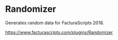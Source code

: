 # Randomizer
Generates random data for FacturaScripts 2018.

https://www.facturascripts.com/plugins/Randomizer